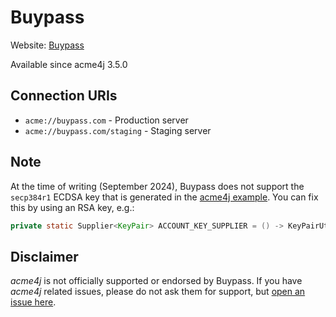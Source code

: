 # Buypass

Website: [Buypass](https://buypass.com/)

Available since acme4j 3.5.0

## Connection URIs

* `acme://buypass.com` - Production server
* `acme://buypass.com/staging` - Staging server

## Note

At the time of writing (September 2024), Buypass does not support the `secp384r1` ECDSA key that is generated in the [acme4j example](../example.md). You can fix this by using an RSA key, e.g.:

```java
private static Supplier<KeyPair> ACCOUNT_KEY_SUPPLIER = () -> KeyPairUtils.createKeyPair(4096);
```

## Disclaimer

_acme4j_ is not officially supported or endorsed by Buypass. If you have _acme4j_ related issues, please do not ask them for support, but [open an issue here](https://codeberg.org/shred/acme4j/issues).
